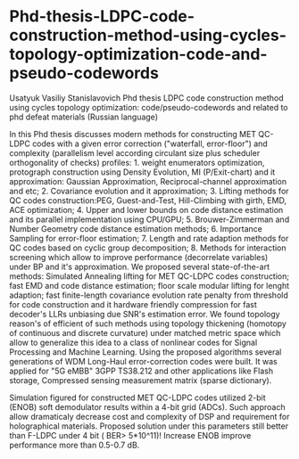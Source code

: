 # Phd-thesis-LDPC-code-construction-method-using-cycles-topology-optimization-code-and-pseudo-codewords
Usatyuk Vasiliy Stanislavovich Phd  thesis LDPC code construction method using cycles topology optimization: code/pseudo-codewords and related to phd defeat materials   (Russian language)


In this Phd thesis discusses modern methods for constructing MET QC-LDPC codes with a given error correction ("waterfall, error-floor") and complexity (parallelism level according circulant size plus scheduler orthogonality of checks) profiles: 1. weight enumerators optimization, protograph construction using Density Evolution, MI (P/Exit-chart) and it approximation: Gaussian Approximation, Reciprocal-channel approximation and etc; 2. Covariance evolution and it approximation; 3. Lifting methods for QC codes construction:PEG, Guest-and-Test, Hill-Climbing with girth, EMD, ACE optimization; 4. Upper and lower bounds on code distance estimation and its parallel implementation using CPU/GPU; 5. Brouwer-Zimmerman and Number Geometry code distance estimation methods; 6. Importance Sampling for error-floor estimation; 7. Length and rate adaption methods for QC codes based on cyclic group decomposition; 8. Methods for interaction screening which allow to improve performance (decorrelate variables) under BP and it's approximation. We proposed several state-of-the-art methods: Simulated Annealing lifting for MET QC-LDPC codes construction; fast EMD and code distance estimation; floor scale modular lifting for lenght adaption; fast finite-length covariance evolution rate penalty from threshold for code construction and it hardware friendly compression for fast decoder's LLRs unbiasing due SNR's estimation error. We found topology reason's of efficient of such methods using topology thickening (homotopy of continuous and discrete curvature) under matched metric space which allow to generalize this idea to a class of nonlinear codes for Signal Processing and Machine Learning. Using the proposed algorithms several generations of WDM Long-Haul error-correction codes were built. It was applied for "5G eMBB" 3GPP TS38.212 and other applications like Flash storage, Compressed sensing measurement matrix (sparse dictionary).


Simulation figured for constructed MET QC-LDPC codes utilized 2-bit (ENOB) soft demodulator results within a 4-bit grid (ADCs).  Such approach allow dramaticaly decrease cost and complexity of DSP and requirement for holographical materials. Proposed solution under this parameters  still better than F-LDPC under 4 bit ( BER> 5*10^11)! Increase ENOB improve performance more than 0.5-0.7 dB. 
